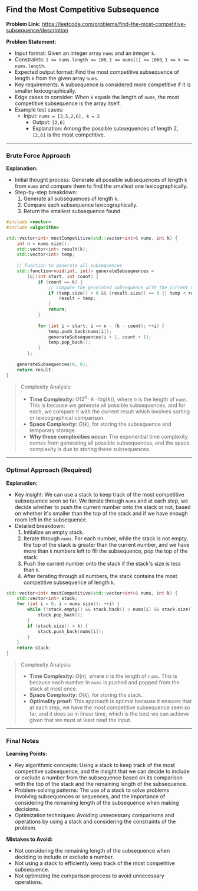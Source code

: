 ## Find the Most Competitive Subsequence
**Problem Link:** https://leetcode.com/problems/find-the-most-competitive-subsequence/description

**Problem Statement:**
- Input format: Given an integer array `nums` and an integer `k`.
- Constraints: `1 <= nums.length <= 100`, `1 <= nums[i] <= 1000`, `1 <= k <= nums.length`.
- Expected output format: Find the most competitive subsequence of length `k` from the given array `nums`.
- Key requirements: A subsequence is considered more competitive if it is smaller lexicographically.
- Edge cases to consider: When `k` equals the length of `nums`, the most competitive subsequence is the array itself.
- Example test cases:
  - Input: `nums = [3,5,2,6], k = 2`
    - Output: `[2,6]`
    - Explanation: Among the possible subsequences of length 2, `[2,6]` is the most competitive.

---

### Brute Force Approach

**Explanation:**
- Initial thought process: Generate all possible subsequences of length `k` from `nums` and compare them to find the smallest one lexicographically.
- Step-by-step breakdown:
  1. Generate all subsequences of length `k`.
  2. Compare each subsequence lexicographically.
  3. Return the smallest subsequence found.

```cpp
#include <vector>
#include <algorithm>

std::vector<int> mostCompetitive(std::vector<int>& nums, int k) {
    int n = nums.size();
    std::vector<int> result(k);
    std::vector<int> temp;
    
    // Function to generate all subsequences
    std::function<void(int, int)> generateSubsequences = 
        [&](int start, int count) {
            if (count == k) {
                // Compare the generated subsequence with the current result
                if (temp.size() > 0 && (result.size() == 0 || temp < result)) {
                    result = temp;
                }
                return;
            }
            
            for (int i = start; i <= n - (k - count); ++i) {
                temp.push_back(nums[i]);
                generateSubsequences(i + 1, count + 1);
                temp.pop_back();
            }
        };
    
    generateSubsequences(0, 0);
    return result;
}
```

> Complexity Analysis:
> - **Time Complexity:** $O(2^n \cdot k \cdot log(k))$, where $n$ is the length of `nums`. This is because we generate all possible subsequences, and for each, we compare it with the current result which involves sorting or lexicographical comparison.
> - **Space Complexity:** $O(k)$, for storing the subsequence and temporary storage.
> - **Why these complexities occur:** The exponential time complexity comes from generating all possible subsequences, and the space complexity is due to storing these subsequences.

---

### Optimal Approach (Required)

**Explanation:**
- Key insight: We can use a stack to keep track of the most competitive subsequence seen so far. We iterate through `nums` and at each step, we decide whether to push the current number onto the stack or not, based on whether it's smaller than the top of the stack and if we have enough room left in the subsequence.
- Detailed breakdown:
  1. Initialize an empty stack.
  2. Iterate through `nums`. For each number, while the stack is not empty, the top of the stack is greater than the current number, and we have more than `k` numbers left to fill the subsequence, pop the top of the stack.
  3. Push the current number onto the stack if the stack's size is less than `k`.
  4. After iterating through all numbers, the stack contains the most competitive subsequence of length `k`.

```cpp
std::vector<int> mostCompetitive(std::vector<int>& nums, int k) {
    std::vector<int> stack;
    for (int i = 0; i < nums.size(); ++i) {
        while (!stack.empty() && stack.back() > nums[i] && stack.size() + nums.size() - i > k) {
            stack.pop_back();
        }
        if (stack.size() < k) {
            stack.push_back(nums[i]);
        }
    }
    return stack;
}
```

> Complexity Analysis:
> - **Time Complexity:** $O(n)$, where $n$ is the length of `nums`. This is because each number in `nums` is pushed and popped from the stack at most once.
> - **Space Complexity:** $O(k)$, for storing the stack.
> - **Optimality proof:** This approach is optimal because it ensures that at each step, we have the most competitive subsequence seen so far, and it does so in linear time, which is the best we can achieve given that we must at least read the input.

---

### Final Notes

**Learning Points:**
- Key algorithmic concepts: Using a stack to keep track of the most competitive subsequence, and the insight that we can decide to include or exclude a number from the subsequence based on its comparison with the top of the stack and the remaining length of the subsequence.
- Problem-solving patterns: The use of a stack to solve problems involving subsequences or sequences, and the importance of considering the remaining length of the subsequence when making decisions.
- Optimization techniques: Avoiding unnecessary comparisons and operations by using a stack and considering the constraints of the problem.

**Mistakes to Avoid:**
- Not considering the remaining length of the subsequence when deciding to include or exclude a number.
- Not using a stack to efficiently keep track of the most competitive subsequence.
- Not optimizing the comparison process to avoid unnecessary operations.